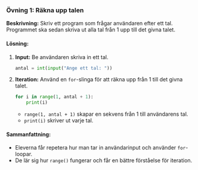 
### Övning 1: Räkna upp talen
**Beskrivning:** Skriv ett program som frågar användaren efter ett tal. Programmet ska sedan skriva ut alla tal från 1 upp till det givna talet.

#### Lösning:
1. **Input:** Be användaren skriva in ett tal.
   ```python
   antal = int(input("Ange ett tal: "))
   ```

2. **Iteration:** Använd en `for`-slinga för att räkna upp från 1 till det givna talet.
   ```python
   for i in range(1, antal + 1):
       print(i)
   ```

   - `range(1, antal + 1)` skapar en sekvens från 1 till användarens tal.
   - `print(i)` skriver ut varje tal.

#### Sammanfattning:
- Eleverna får repetera hur man tar in användarinput och använder `for`-loopar.
- De lär sig hur `range()` fungerar och får en bättre förståelse för iteration.
